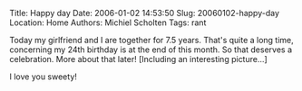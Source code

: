 Title: Happy day
Date: 2006-01-02 14:53:50
Slug: 20060102-happy-day
Location: Home
Authors: Michiel Scholten
Tags: rant

<p>Today my girlfriend and I are together for 7.5 years. That's quite a long time, concerning my 24th birthday is at the end of this month. So that deserves a celebration. More about that later! [Including an interesting picture...]</p>

<p>I love you sweety!</p>
